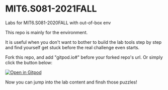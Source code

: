 # MIT6.S081-2021FALL
Labs for MIT6.S081-2020FALL with out-of-box env

This repo is mainly for the environment. 

It is useful when you don't want to bother to build the lab tools step by step and find yourself get stuck before the real challenge even starts.

Fork this repo, and add "gitpod.io#" before your forked repo's url.
Or simply click the button below:

[![Open in Gitpod](https://gitpod.io/button/open-in-gitpod.svg)](https://github.com/wong-1994/MIT6.S081-2021FALL)

Now you can jump into the lab content and finsh those puzzles!
